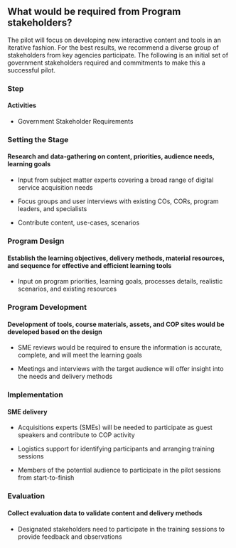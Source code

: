 ## What would be required from Program stakeholders?

The pilot will focus on developing new interactive content and tools in an iterative fashion. For the best results, we recommend a diverse group of stakeholders from key agencies participate. The following is an initial set of government stakeholders required and commitments to make this a successful pilot.

### Step
#### Activities
 - Government Stakeholder Requirements

### Setting the Stage
#### Research and data-gathering on content, priorities, audience needs, learning goals

 - Input from subject matter experts covering a broad range of digital service acquisition needs

 - Focus groups and user interviews with existing COs, CORs, program leaders, and specialists

 - Contribute content, use-cases, scenarios

### Program Design
#### Establish the learning objectives, delivery methods, material resources, and sequence for effective and efficient learning tools

 - Input on program priorities, learning goals, processes details, realistic scenarios, and existing resources

### Program Development
#### Development of tools, course materials, assets, and COP sites would be developed based on the design

- SME reviews would be required to ensure the information is accurate, complete, and will meet the learning goals

- Meetings and interviews with the target audience will offer insight into the needs and delivery methods

### Implementation
#### SME delivery

 - Acquisitions experts (SMEs) will be needed to participate as guest speakers and contribute to COP activity

 - Logistics support for identifying participants and arranging training sessions

 - Members of the potential audience to participate in the pilot sessions from start-to-finish

### Evaluation
#### Collect evaluation data to validate content and delivery methods

 - Designated stakeholders need to participate in the training sessions to provide feedback and observations
